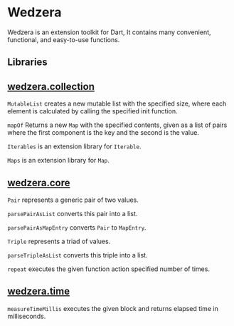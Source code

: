 Wedzera
======

Wedzera is an extension toolkit for Dart, It contains many convenient, functional, and easy-to-use functions.

Libraries
--------------

## [wedzera.collection][]

`MutableList` creates a new mutable list with the specified size, where each element is calculated by calling the specified init function.

`mapOf` Returns a new `Map` with the specified contents, given as a list of pairs where the first component is the key and the second is the value.

`Iterables` is an extension library for `Iterable`.

`Maps` is an extension library for `Map`.

[wedzera.collection]: https://pub.dev/documentation/wedzera/latest/wedzera.collection/wedzera.collection-library.html

## [wedzera.core][]

`Pair` represents a generic pair of two values.

`parsePairAsList` converts this pair into a list.

`parsePairAsMapEntry` converts `Pair` to `MapEntry`.

`Triple` represents a triad of values.

`parseTripleAsList` converts this triple into a list.

`repeat` executes the given function action specified number of times.

[wedzera.core]: https://pub.dev/documentation/wedzera/latest/wedzera.core/wedzera.core-library.html

## [wedzera.time][]

`measureTimeMillis` executes the given block and returns elapsed time in milliseconds.

[wedzera.time]: https://pub.dev/documentation/wedzera/latest/wedzera.time/wedzera.time-library.html
